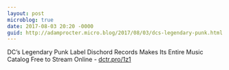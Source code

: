 ```yaml
---
layout: post
microblog: true
date: 2017-08-03 20:20 -0000
guid: http://adamprocter.micro.blog/2017/08/03/dcs-legendary-punk.html
---
```

DC’s Legendary Punk Label Dischord Records Makes Its Entire Music Catalog Free to Stream Online - [dctr.pro/1z1](http://dctr.pro/1z1)
